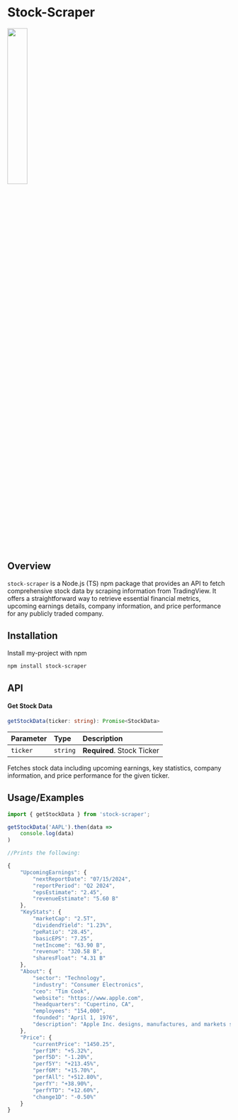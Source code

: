 # Stock-Scraper
<img class="giphy-gif-img giphy-img-loaded" src="https://media1.giphy.com/media/v1.Y2lkPTc5MGI3NjExaXFub2JzZThzbW1pZGpiajk3aGs4OTdseGZsbnJpMGE0c3R2dDJxeSZlcD12MV9pbnRlcm5hbF9naWZfYnlfaWQmY3Q9Zw/WDE4UjuhQSWh0GiHQZ/giphy.gif" width="30%" height="30%">

## Overview
`stock-scraper` is a Node.js (TS) npm package that provides an API to fetch comprehensive stock data by scraping information from TradingView. It offers a straightforward way to retrieve essential financial metrics, upcoming earnings details, company information, and price performance for any publicly traded company.

## Installation

Install my-project with npm

```bash
npm install stock-scraper
```
    
## API


#### Get Stock Data

```typescript
getStockData(ticker: string): Promise<StockData>
```

| Parameter | Type     | Description                |
| :-------- | :------- | :------------------------- |
| `ticker` | `string` | **Required**. Stock Ticker |

Fetches stock data including upcoming earnings, key statistics, company information, and price performance for the given ticker.


## Usage/Examples

```typescript
import { getStockData } from 'stock-scraper';

getStockData('AAPL').then(data => 
    console.log(data)
) 

//Prints the following:

{
    "UpcomingEarnings": {
        "nextReportDate": "07/15/2024",
        "reportPeriod": "Q2 2024",
        "epsEstimate": "2.45",
        "revenueEstimate": "5.60 B"
    },
    "KeyStats": {
        "marketCap": "2.5T",
        "dividendYield": "1.23%",
        "peRatio": "28.45",
        "basicEPS": "7.25",
        "netIncome": "63.90 B",
        "revenue": "320.58 B",
        "sharesFloat": "4.31 B"
    },
    "About": {
        "sector": "Technology",
        "industry": "Consumer Electronics",
        "ceo": "Tim Cook",
        "website": "https://www.apple.com",
        "headquarters": "Cupertino, CA",
        "employees": "154,000",
        "founded": "April 1, 1976",
        "description": "Apple Inc. designs, manufactures, and markets smartphones, personal computers, and other consumer electronics."
    },
    "Price": {
        "currentPrice": "1450.25",
        "perf1M": "+5.32%",
        "perf5D": "-1.20%",
        "perf5Y": "+213.45%",
        "perf6M": "+15.70%",
        "perfAll": "+512.80%",
        "perfY": "+38.90%",
        "perfYTD": "+12.60%",
        "change1D": "-0.50%"
    }
}


```


